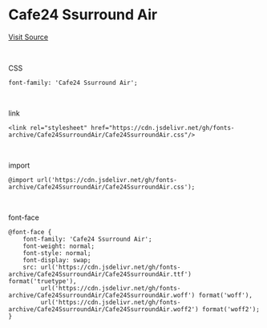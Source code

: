 # Cafe24 Ssurround Air

[Visit Source](https://fonts.cafe24.com/)

&nbsp;

CSS

```
font-family: 'Cafe24 Ssurround Air';
```

&nbsp;

link

```
<link rel="stylesheet" href="https://cdn.jsdelivr.net/gh/fonts-archive/Cafe24SsurroundAir/Cafe24SsurroundAir.css"/>
```

&nbsp;

import

```
@import url('https://cdn.jsdelivr.net/gh/fonts-archive/Cafe24SsurroundAir/Cafe24SsurroundAir.css');
```

&nbsp;

font-face

```
@font-face {
    font-family: 'Cafe24 Ssurround Air';
    font-weight: normal;
    font-style: normal;
    font-display: swap;
    src: url('https://cdn.jsdelivr.net/gh/fonts-archive/Cafe24SsurroundAir/Cafe24SsurroundAir.ttf') format('truetype'),
         url('https://cdn.jsdelivr.net/gh/fonts-archive/Cafe24SsurroundAir/Cafe24SsurroundAir.woff') format('woff'),
         url('https://cdn.jsdelivr.net/gh/fonts-archive/Cafe24SsurroundAir/Cafe24SsurroundAir.woff2') format('woff2');
}
```
